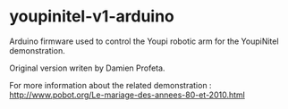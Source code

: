# youpinitel-v1-arduino
Arduino firmware used to control the Youpi robotic arm for the YoupiNitel demonstration.

Original version writen by Damien Profeta.

For more information about the related demonstration : http://www.pobot.org/Le-mariage-des-annees-80-et-2010.html
